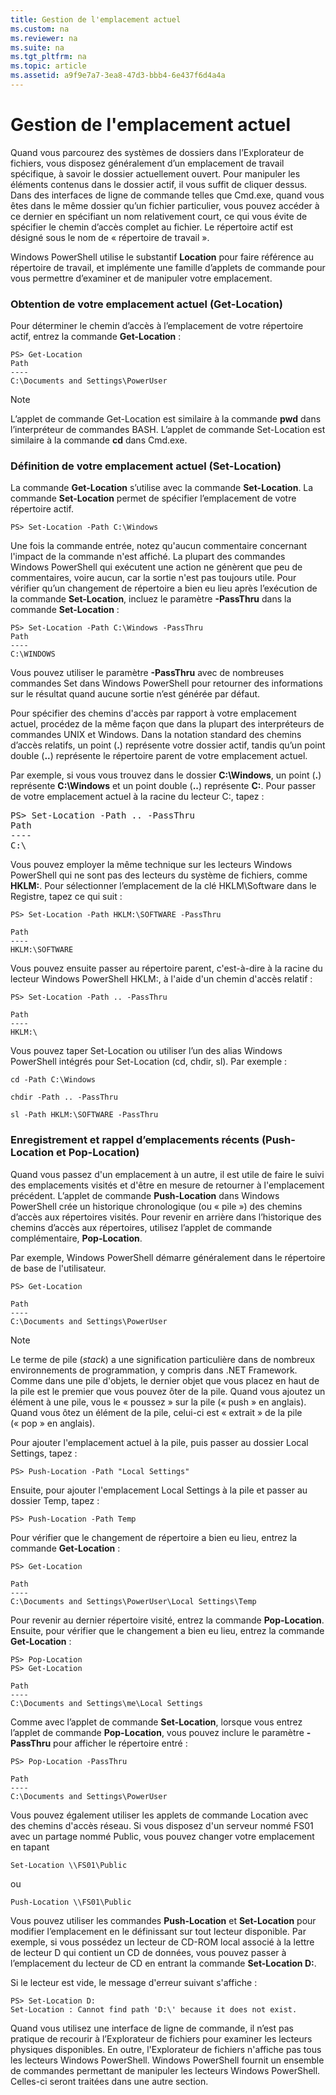 ```yaml
---
title: Gestion de l'emplacement actuel
ms.custom: na
ms.reviewer: na
ms.suite: na
ms.tgt_pltfrm: na
ms.topic: article
ms.assetid: a9f9e7a7-3ea8-47d3-bbb4-6e437f6d4a4a
---
```

# Gestion de l'emplacement actuel
Quand vous parcourez des systèmes de dossiers dans l’Explorateur de fichiers, vous disposez généralement d’un emplacement de travail spécifique, à savoir le dossier actuellement ouvert. Pour manipuler les éléments contenus dans le dossier actif, il vous suffit de cliquer dessus. Dans des interfaces de ligne de commande telles que Cmd.exe, quand vous êtes dans le même dossier qu’un fichier particulier, vous pouvez accéder à ce dernier en spécifiant un nom relativement court, ce qui vous évite de spécifier le chemin d’accès complet au fichier. Le répertoire actif est désigné sous le nom de « répertoire de travail ».

Windows PowerShell utilise le substantif **Location** pour faire référence au répertoire de travail, et implémente une famille d’applets de commande pour vous permettre d’examiner et de manipuler votre emplacement.

### Obtention de votre emplacement actuel (Get-Location)
Pour déterminer le chemin d’accès à l’emplacement de votre répertoire actif, entrez la commande **Get-Location** :

```
PS> Get-Location
Path
----
C:\Documents and Settings\PowerUser
```

> [!NOTE]
> L’applet de commande Get-Location est similaire à la commande **pwd** dans l’interpréteur de commandes BASH. L’applet de commande Set-Location est similaire à la commande **cd** dans Cmd.exe.

### Définition de votre emplacement actuel (Set-Location)
La commande **Get-Location** s’utilise avec la commande **Set-Location**. La commande **Set-Location** permet de spécifier l’emplacement de votre répertoire actif.

```
PS> Set-Location -Path C:\Windows
```

Une fois la commande entrée, notez qu'aucun commentaire concernant l'impact de la commande n'est affiché. La plupart des commandes Windows PowerShell qui exécutent une action ne génèrent que peu de commentaires, voire aucun, car la sortie n'est pas toujours utile. Pour vérifier qu’un changement de répertoire a bien eu lieu après l’exécution de la commande **Set-Location**, incluez le paramètre **-PassThru** dans la commande **Set-Location** :

```
PS> Set-Location -Path C:\Windows -PassThru
Path
----
C:\WINDOWS
```

Vous pouvez utiliser le paramètre **-PassThru** avec de nombreuses commandes Set dans Windows PowerShell pour retourner des informations sur le résultat quand aucune sortie n’est générée par défaut.

Pour spécifier des chemins d'accès par rapport à votre emplacement actuel, procédez de la même façon que dans la plupart des interpréteurs de commandes UNIX et Windows. Dans la notation standard des chemins d’accès relatifs, un point (**.**) représente votre dossier actif, tandis qu’un point double (**..**) représente le répertoire parent de votre emplacement actuel.

Par exemple, si vous vous trouvez dans le dossier **C:\Windows**, un point (**.**) représente **C:\Windows** et un point double (**..**) représente **C:**. Pour passer de votre emplacement actuel à la racine du lecteur C:, tapez :

<pre>PS> Set-Location -Path .. -PassThru
Path
----
C:\</pre>

Vous pouvez employer la même technique sur les lecteurs Windows PowerShell qui ne sont pas des lecteurs du système de fichiers, comme **HKLM:**. Pour sélectionner l’emplacement de la clé HKLM\Software dans le Registre, tapez ce qui suit :

```
PS> Set-Location -Path HKLM:\SOFTWARE -PassThru

Path
----
HKLM:\SOFTWARE
```

Vous pouvez ensuite passer au répertoire parent, c'est-à-dire à la racine du lecteur Windows PowerShell HKLM:, à l'aide d'un chemin d'accès relatif :

```
PS> Set-Location -Path .. -PassThru

Path
----
HKLM:\
```

Vous pouvez taper Set-Location ou utiliser l’un des alias Windows PowerShell intégrés pour Set-Location (cd, chdir, sl). Par exemple :

```
cd -Path C:\Windows
```

`chdir -Path .. -PassThru`

```
sl -Path HKLM:\SOFTWARE -PassThru
```

### Enregistrement et rappel d’emplacements récents (Push-Location et Pop-Location)
Quand vous passez d'un emplacement à un autre, il est utile de faire le suivi des emplacements visités et d'être en mesure de retourner à l'emplacement précédent. L’applet de commande **Push-Location** dans Windows PowerShell crée un historique chronologique (ou « pile ») des chemins d’accès aux répertoires visités. Pour revenir en arrière dans l’historique des chemins d’accès aux répertoires, utilisez l’applet de commande complémentaire, **Pop-Location**.

Par exemple, Windows PowerShell démarre généralement dans le répertoire de base de l'utilisateur.

```
PS> Get-Location

Path
----
C:\Documents and Settings\PowerUser
```

> [!NOTE]
> Le terme de pile (*stack*) a une signification particulière dans de nombreux environnements de programmation, y compris dans .NET Framework. Comme dans une pile d'objets, le dernier objet que vous placez en haut de la pile est le premier que vous pouvez ôter de la pile. Quand vous ajoutez un élément à une pile, vous le « poussez » sur la pile (« push » en anglais). Quand vous ôtez un élément de la pile, celui-ci est « extrait » de la pile (« pop » en anglais).

Pour ajouter l'emplacement actuel à la pile, puis passer au dossier Local Settings, tapez :

```
PS> Push-Location -Path "Local Settings"
```

Ensuite, pour ajouter l'emplacement Local Settings à la pile et passer au dossier Temp, tapez :

```
PS> Push-Location -Path Temp
```

Pour vérifier que le changement de répertoire a bien eu lieu, entrez la commande **Get-Location** :

```
PS> Get-Location

Path
----
C:\Documents and Settings\PowerUser\Local Settings\Temp
```

Pour revenir au dernier répertoire visité, entrez la commande **Pop-Location**. Ensuite, pour vérifier que le changement a bien eu lieu, entrez la commande **Get-Location** :

```
PS> Pop-Location
PS> Get-Location

Path
----
C:\Documents and Settings\me\Local Settings
```

Comme avec l’applet de commande **Set-Location**, lorsque vous entrez l’applet de commande **Pop-Location**, vous pouvez inclure le paramètre **-PassThru** pour afficher le répertoire entré :

```
PS> Pop-Location -PassThru

Path
----
C:\Documents and Settings\PowerUser
```

Vous pouvez également utiliser les applets de commande Location avec des chemins d'accès réseau. Si vous disposez d'un serveur nommé FS01 avec un partage nommé Public, vous pouvez changer votre emplacement en tapant

```
Set-Location \\FS01\Public
```

ou

```
Push-Location \\FS01\Public
```

Vous pouvez utiliser les commandes **Push-Location** et **Set-Location** pour modifier l’emplacement en le définissant sur tout lecteur disponible. Par exemple, si vous possédez un lecteur de CD-ROM local associé à la lettre de lecteur D qui contient un CD de données, vous pouvez passer à l’emplacement du lecteur de CD en entrant la commande **Set-Location D:**.

Si le lecteur est vide, le message d'erreur suivant s'affiche :

```
PS> Set-Location D:
Set-Location : Cannot find path 'D:\' because it does not exist.
```

Quand vous utilisez une interface de ligne de commande, il n’est pas pratique de recourir à l’Explorateur de fichiers pour examiner les lecteurs physiques disponibles. En outre, l'Explorateur de fichiers n'affiche pas tous les lecteurs Windows PowerShell. Windows PowerShell fournit un ensemble de commandes permettant de manipuler les lecteurs Windows PowerShell. Celles-ci seront traitées dans une autre section.



<!--HONumber=Apr16_HO1-->


